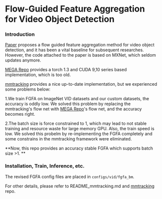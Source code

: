 # Flow-Guided Feature Aggregation for Video Object Detection

### Introduction

[Paper](https://arxiv.org/abs/1703.10025) proposes a flow guided feature aggregation method for video object detection, and it has been a vital baseline for subsequent researches. However, the code attached to the paper is based on MXNet, which seldom updates anymore.

[MEGA Repo](https://github.com/Scalsol/mega.pytorch) provides a torch 1.3 and CUDA 9,10 series based implementation, which is too old.

[mmtracking](https://github.com/open-mmlab/mmtracking) provides a nice up-to-date implementation, but we experienced some problems below:

1.We train FGFA on ImageNet VID datasets and our custom datasets, the accuracy is oddly low. We solved this problem by replacing the mmtracking's flow net with  [MEGA Repo](https://github.com/Scalsol/mega.pytorch)'s flow net, and the accuracy becomes right.

2.The batch size is force constrained to 1,  which may lead to not stable training and resource waste for large memory GPU. Also, the train speed is low. We solved this probelm by re-implementing the FGFA completely and  some constrains in the mmtracking framework were eliminated.

**Now, this repo provides an accuracy stable FGFA which supports batch size >1. **

### Installation, Train, Inference, etc.

The revised FGFA config files are placed in `configs/vid/fgfa_bm`.

For other details, please refer to README_mmtracking.md and [mmtracking](https://github.com/open-mmlab/mmtracking) repo.

